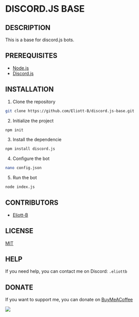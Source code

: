 # DISCORD.JS BASE

## DESCRIPTION

This is a base for discord.js bots.

## PREREQUISITES

- [Node.js](https://nodejs.org/en/)
- [Discord.js](https://discord.js.org/#/)

## INSTALLATION

1. Clone the repository
```bash
git clone https://github.com/Eliott-B/discord.js-base.git
```

2. Initialize the project

```bash
npm init
```

3. Install the dependencie

```bash
npm install discord.js
```

4. Configure the bot

```bash
nano config.json
```

5. Run the bot

```bash
node index.js
```

## CONTRIBUTORS

- [Eliott-B](https://github.com/Eliott-B)

## LICENSE

[MIT](https://choosealicense.com/licenses/mit/)

## HELP

If you need help, you can contact me on Discord: `.eliottb`

## DONATE

If you want to support me, you can donate on [BuyMeACoffee](https://www.buymeacoffee.com/eliottb)

<a href="https://www.buymeacoffee.com/eliottb"><img src="https://img.buymeacoffee.com/button-api/?text=Buy me a coffee&emoji=&slug=eliottb&button_colour=FFDD00&font_colour=000000&font_family=Cookie&outline_colour=000000&coffee_colour=ffffff" /></a>
